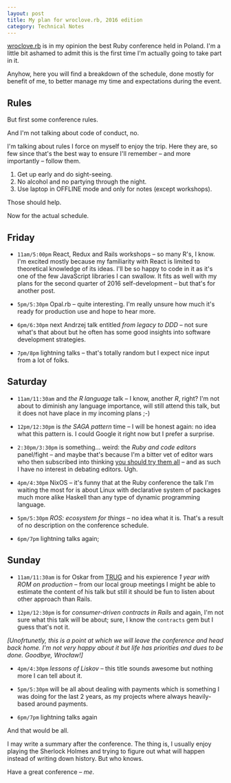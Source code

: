 ```yaml
---
layout: post
title: My plan for wroclove.rb, 2016 edition
category: Technical Notes
---
```

[wroclove.rb](http://www.wrocloverb.com/) is in my opinion the best Ruby conference held in Poland. I'm a little bit ashamed to admit this is the first time I'm actually going to take part in it.

Anyhow, here you will find a breakdown of the schedule, done mostly for benefit of me, to better manage my time and expectations during the event.

## Rules

But first some conference rules.

And I'm not talking about code of conduct, no.

I'm talking about rules I force on myself to enjoy the trip. Here they are, so few since that's the best way to ensure I'll remember – and more importantly – follow them.

1. Get up early and do sight-seeing.
2. No alcohol and no partying through the night.
3. Use laptop in OFFLINE mode and only for notes (except workshops).

Those should help.

Now for the actual schedule.

## Friday

- `11am/5:00pm` React, Redux and Rails workshops – so many R's, I know. I'm excited mostly because my familiarity with React is limited to theoretical knowledge of its ideas. I'll be so happy to code in it as it's one of the few JavaScript libraries I can swallow. It fits as well with my plans for the second quarter of 2016 self-development – but that's for another post.

- `5pm/5:30pm` Opal.rb – quite interesting. I'm really unsure how much it's ready for production use and hope to hear more.

- `6pm/6:30pm` next Andrzej talk entitled _from legacy to DDD_ – not sure what's that about but he often has some good insights into software development strategies.

- `7pm/8pm` lightning talks – that's totally random but I expect nice input from a lot of folks.

## Saturday

- `11am/11:30am` and _the R language_ talk – I know, another _R_, right? I'm not about to diminish any language importance, will still attend this talk, but it does not have place in my incoming plans ;-)

- `12pm/12:30pm` is _the SAGA pattern_ time – I will be honest again: no idea what this pattern is. I could Google it right now but I prefer a surprise.

- `2:30pm/3:30pm` is something... weird: the _Ruby and code editors_ panel/fight – and maybe that's because I'm a bitter vet of editor wars who then subscribed into thinking [you should try them all]() – and as such I have no interest in debating editors. Ugh.

- `4pm/4:30pm` NixOS – it's funny that at the Ruby conference the talk I'm waiting the most for is about Linux with declarative system of packages much more alike Haskell than any type of dynamic programming language.

- `5pm/5:30pm` _ROS: ecosystem for things_ – no idea what it is. That's a result of no description on the conference schedule.

- `6pm/7pm` lightning talks again;

## Sunday

- `11am/11:30am` is for Oskar from [TRUG](http://trug.pl) and his expierence _1 year with ROM on production_ – from our local group meetings I might be able to estimate the content of his talk but still it should be fun to listen about other approach than Rails.

- `12pm/12:30pm` is for _consumer-driven contracts in Rails_ and again, I'm not sure what this talk will be about; sure, I know the `contracts` gem but I guess that's not it.

_[Unofrtunetly, this is a point at which we will leave the conference and head back home. I'm not very happy about it but life has priorities and dues to be done. Goodbye, Wrocław!]_

- `4pm/4:30pm` _lessons of Liskov_ – this title sounds awesome but nothing more I can tell about it.

- `5pm/5:30pm` will be all about dealing with payments which is something I was doing for the last 2 years, as my projects where always heavily-based around payments.

- `6pm/7pm` lightning talks again

And that would be all.

I may write a summary after the conference. The thing is, I usually enjoy playing the Sherlock Holmes and trying to figure out what will happen instead of writing down history. But who knows.

Have a great conference – _me_.
